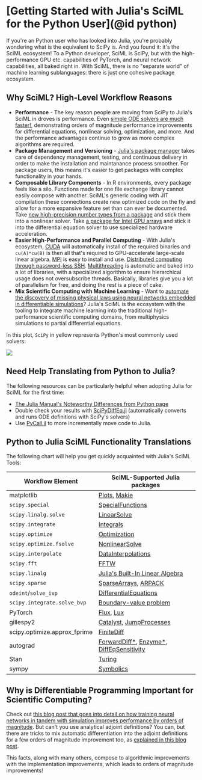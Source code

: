 # [Getting Started with Julia's SciML for the Python User](@id python)

If you're an Python user who has looked into Julia, you're probably wondering what is the
equivalent to SciPy is. And you found it: it's the SciML ecosystem! To a Python developer,
SciML is SciPy, but with the high-performance GPU etc. capabilities of PyTorch, and
neural network capabilities, all baked right in. With SciML, there is no "separate world"
of machine learning sublanguages: there is just one cohesive package ecosystem.

## Why SciML? High-Level Workflow Reasons

* **Performance** - The key reason people are moving from SciPy to Julia's SciML in droves
  is performance. Even [simple ODE solvers are much faster!](https://benchmarks.sciml.ai/stable/MultiLanguage/ode_wrapper_packages/),
  demonstrating orders of magnitude performance improvements for differential equations,
  nonlinear solving, optimization, and more. And the performance advantages continue to
  grow as more complex algorithms are required.
* **Package Management and Versioning** - [Julia's package manager](https://github.com/JuliaLang/Pkg.jl)
  takes care of dependency management, testing, and continuous delivery in order to make
  the installation and maintanance process smoother. For package users, this means it's
  easier to get packages with complex functionality in your hands.
* **Composable Library Components** - In R environments, every package feels like
  a silo. Functions made for one file exchange library cannot easily compose with another.
  SciML's generic coding with JIT compilation these connections create new optimized code on
  the fly and allow for a more expansive feature set than can ever be documented. Take
  [new high-precision number types from a package](https://github.com/JuliaArbTypes/ArbFloats.jl)
  and stick them into a nonlinear solver. Take
  [a package for Intel GPU arrays](https://github.com/JuliaGPU/oneAPI.jl) and stick it into
  the differential equation solver to use specialized hardware acceleration.
* **Easier High-Performance and Parallel Computing** - With Julia's ecosystem,
  [CUDA](https://github.com/JuliaGPU/CUDA.jl) will automatically install of the required
  binaries and `cu(A)*cu(B)` is then all that's required to GPU-accelerate large-scale
  linear algebra. [MPI](https://github.com/JuliaParallel/MPI.jl) is easy to install and
  use. [Distributed computing through password-less SSH](https://docs.julialang.org/en/v1/manual/distributed-computing/). [Multithreading](https://docs.julialang.org/en/v1/manual/multi-threading/)
  is automatic and baked into a lot of libraries, with a specialized algorithm to ensure
  hierarchical usage does not oversubscribe threads. Basically, libraries give you a lot
  of parallelism for free, and doing the rest is a piece of cake.
* **Mix Scientific Computing with Machine Learning** - Want to [automate the discovery
  of missing physical laws using neural networks embedded in differentiable simulations](https://arxiv.org/abs/2001.04385)? Julia's SciML is the ecosystem with the tooling to integrate machine
  learning into the traditional high-performance scientific computing domains, from
  multiphysics simulations to partial differential equations.

In this plot, `SciPy` in yellow represents Python's most commonly used solvers:

![](https://user-images.githubusercontent.com/1814174/195836404-ea69730e-69a4-4bf0-8d12-f57d5b8fce21.PNG)

## Need Help Translating from Python to Julia?

The following resources can be particularly helpful when adopting Julia for SciML for the
first time:

* [The Julia Manual's Noteworthy Differences from Python page](https://docs.julialang.org/en/v1/manual/noteworthy-differences/#Noteworthy-differences-from-Python)
* Double check your results with [SciPyDiffEq.jl](https://github.com/SciML/SciPyDiffEq.jl)
  (automatically converts and runs ODE definitions with SciPy's solvers)
* Use [PyCall.jl](https://github.com/JuliaPy/PyCall.jl) to more incrementally move
  code to Julia.

## Python to Julia SciML Functionality Translations

The following chart will help you get quickly acquainted with Julia's SciML Tools:

|Workflow Element|SciML-Supported Julia packages|
| --- | --- |
|matplotlib|[Plots](https://docs.juliaplots.org/stable/), [Makie](https://docs.makie.org/stable/)|
|`scipy.special`|[SpecialFunctions](https://github.com/JuliaMath/SpecialFunctions.jl)|
|`scipy.linalg.solve`|[LinearSolve](http://linearsolve.sciml.ai/dev/)|
|`scipy.integrate`|[Integrals](https://integrals.sciml.ai/)|
|`scipy.optimize`|[Optimization](https://optimization.sciml.ai/)|
|`scipy.optimize.fsolve`|[NonlinearSolve](https://nonlinearsolve.sciml.ai/)|
|`scipy.interpolate`|[DataInterpolations](https://github.com/PumasAI/DataInterpolations.jl)|
|`scipy.fft`|[FFTW](https://github.com/JuliaMath/FFTW.jl)|
|`scipy.linalg`|[Julia's Built-In Linear Algebra](https://docs.julialang.org/en/v1/stdlib/LinearAlgebra/)|
|`scipy.sparse`|[SparseArrays](https://docs.julialang.org/en/v1/stdlib/SparseArrays/#Sparse-Arrays), [ARPACK](https://github.com/JuliaLinearAlgebra/Arpack.jl)|
|`odeint`/`solve_ivp`|[DifferentialEquations](https://diffeq.sciml.ai/latest/)|
|`scipy.integrate.solve_bvp`|[Boundary-value problem](https://diffeq.sciml.ai/latest/tutorials/bvp_example/#Boundary-Value-Problems)|
|PyTorch|[Flux](https://fluxml.ai/), [Lux](http://lux.csail.mit.edu/stable/)|
|gillespy2|[Catalyst](https://catalyst.sciml.ai/dev/), [JumpProcesses](https://github.com/SciML/JumpProcesses.jl)|
|scipy.optimize.approx_fprime|[FiniteDiff](https://github.com/JuliaDiff/FiniteDiff.jl)|
|autograd|[ForwardDiff\*](https://github.com/JuliaDiff/ForwardDiff.jl), [Enzyme\*](https://github.com/EnzymeAD/Enzyme.jl), [DiffEqSensitivity](https://sensitivity.sciml.ai/dev/)|
|Stan|[Turing](https://turing.ml/stable/)|
|sympy|[Symbolics](https://symbolics.juliasymbolics.org/dev/)|

## Why is Differentiable Programming Important for Scientific Computing?

Check out [this blog post that goes into detail on how training neural networks in tandem
with simulation improves performance by orders of magnitude](https://www.stochasticlifestyle.com/is-differentiable-programming-actually-necessary-cant-you-just-train-separately/). But can't
you use analytical adjoint definitions? You can, but there are tricks to mix automatic
differentiation into the adjoint definitions for a few orders of magnitude improvement too,
as [explained in this blog post](https://www.stochasticlifestyle.com/direct-automatic-differentiation-of-solvers-vs-analytical-adjoints-which-is-better/).

This facts, along with many others, compose to algorithmic improvements with the
implementation improvements, which leads to orders of magnitude improvements!
